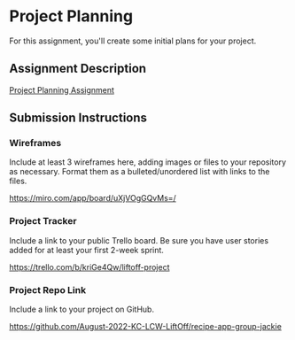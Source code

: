 # Project Planning
For this assignment, you'll create some initial plans for your project.

## Assignment Description
[Project Planning Assignment](https://education.launchcode.org/liftoff/modules/assignments/project-planning)

## Submission Instructions

### Wireframes

Include at least 3 wireframes here, adding images or files to your repository as necessary. Format them as a bulleted/unordered list with links to the files.

https://miro.com/app/board/uXjVOgGQvMs=/

### Project Tracker

Include a link to your public Trello board. Be sure you have user stories added for at least your first 2-week sprint.

https://trello.com/b/kriGe4Qw/liftoff-project

### Project Repo Link

Include a link to your project on GitHub.

https://github.com/August-2022-KC-LCW-LiftOff/recipe-app-group-jackie
